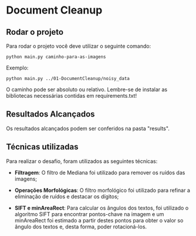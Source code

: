 # Document Cleanup

## Rodar o projeto

Para rodar o projeto você deve utilizar o seguinte comando:

```
python main.py caminho-para-as-imagens
```

Exemplo:

```
python main.py ../01-DocumentCleanup/noisy_data
```

O caminho pode ser absoluto ou relativo. Lembre-se de instalar as bibliotecas necessárias contidas em requirements.txt!

## Resultados Alcançados

Os resultados alcançados podem ser conferidos na pasta "results".

## Técnicas utilizadas

Para realizar o desafio, foram utilizados as seguintes técnicas:

- <b>Filtragem</b>: O filtro de Mediana foi utilizado para remover os ruídos das imagens;

- <b>Operações Morfológicas</b>: O filtro morfológico foi utilizado para refinar a eliminação de ruídos e destacar os dígitos;

- <b>SIFT e minAreaRect</b>: Para calcular os ângulos dos textos, foi utilizado o algoritmo SIFT para encontrar pontos-chave na imagem e um minAreaRect foi estimado a partir destes pontos para obter o valor so ângulo dos textos e, desta forma, poder rotacioná-los.